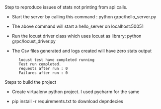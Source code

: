 Step to reproduce issues of stats not printing from api calls.

- Start the server by calling this command : 
    python grpc/hello_server.py

- The above command will start a hello_server on localhost:50051

- Run the locust driver class which uses locust as library: python grpc/locust_driver.py

- The Csv files generated and logs created will have zero stats output
  ```
     locust test have completed running
     Test run completed.
     requests after run : 0
     Failures after run : 0
  ```
  

Steps to build the project

- Create virtualenv python project. I used pycharm for the same

- pip install -r requirements.txt to download depndecies
